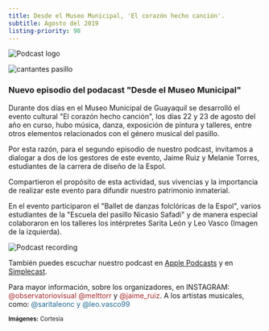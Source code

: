 ```yaml
---
title: Desde el Museo Municipal, 'El corazón hecho canción'.
subtitle: Agosto del 2019
listing-priority: 98
---
```


![Podcast logo](//res.cloudinary.com/magnvs/image/upload/v1566690125/cvthxyhh5ao4csqol88c.jpg)

![cantantes pasillo](//res.cloudinary.com/magnvs/image/upload/v1566690100/idksuohpkrom3soqxbyi.jpg)

### Nuevo episodio del podacast "Desde el Museo Municipal"

Durante dos días en el Museo Municipal de Guayaquil se desarrolló el evento cultural "El corazón hecho canción", los días 22 y 23 de agosto del año en curso, hubo música, danza, exposición de pintura y talleres, entre otros elementos relacionados con el género musical del pasillo.

Por esta razón, para el segundo episodio de nuestro podcast, invitamos a dialogar a dos de los gestores de este evento, Jaime Ruiz y Melanie Torres, estudiantes de la carrera de diseño de la Espol.

Compartieron el propósito de esta actividad, sus vivencias y la importancia de realizar este evento para difundir nuestro patrimonio inmaterial.

En el evento participaron el "Ballet de danzas folclóricas de la Espol", varios estudiantes de la "Escuela del pasillo Nicasio Safadi" y de manera especial colaboraron en los talleres los intérpretes Sarita León y Leo Vasco (Imagen de la izquierda).

![Podcast recording](//res.cloudinary.com/magnvs/image/upload/v1566690111/civfeja1ahn97a0ttu9h.jpg)

También puedes escuchar nuestro podcast en [Apple Podcasts](//podcasts.apple.com/ec/podcast/desde-el-museo-municipal/id1477126077) y en [Simplecast](//desde-el-museo-municipal.simplecast.com).

Para mayor información, sobre los organizadores, en INSTAGRAM: <span style="color:brown"> @observatoriovisual @melttorr</span>  y  <span style="color:brown">@jaime_ruiz</span>. A los artistas musicales, como: <span style="color: #226691">@saritaleonc</div>  y <span style="color: #226691">@leo.vasco99</div>

<small><b>Imágenes:</b> Cortesía</small>
